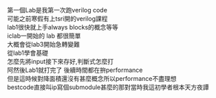 第一個Lab是我第一次跑verilog code  
可能之前寒假有上tsri開的verilog課程  
lab1很快就上手always blocks的概念等等  
iclab一開始的 lab 都很簡單  
大概會從lab3開始急轉變難  
從lab1學會基礎  
怎麼先將input接下來存好,判斷式怎麼打  
阿然後Lab1就打完了
後續時間都在拚performance  
但是這時候對降面積還沒有甚麼概念所以performance不盡理想   
bestcode直接叫ip寫個submodule甚麼的那對當時我這初學者根本天方夜譚
  

